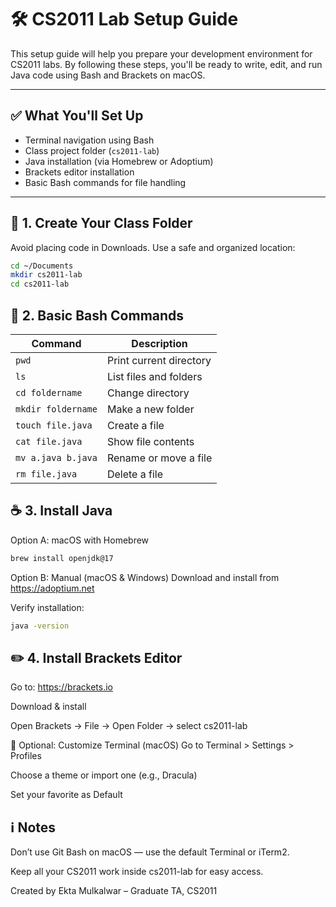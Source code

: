 # 🛠️ CS2011 Lab Setup Guide

This setup guide will help you prepare your development environment for CS2011 labs. By following these steps, you'll be ready to write, edit, and run Java code using Bash and Brackets on macOS.

---

## ✅ What You'll Set Up

- Terminal navigation using Bash
- Class project folder (`cs2011-lab`)
- Java installation (via Homebrew or Adoptium)
- Brackets editor installation
- Basic Bash commands for file handling

---

## 📁 1. Create Your Class Folder

Avoid placing code in Downloads. Use a safe and organized location:

```bash
cd ~/Documents
mkdir cs2011-lab
cd cs2011-lab
```

## 🐚 2. Basic Bash Commands

| Command             | Description                     |
|---------------------|---------------------------------|
| `pwd`               | Print current directory         |
| `ls`                | List files and folders          |
| `cd foldername`     | Change directory                |
| `mkdir foldername`  | Make a new folder               |
| `touch file.java`   | Create a file                   |
| `cat file.java`     | Show file contents              |
| `mv a.java b.java`  | Rename or move a file           |
| `rm file.java`      | Delete a file                   |


## ☕ 3. Install Java
Option A: macOS with Homebrew
```bash
brew install openjdk@17
```
Option B: Manual (macOS & Windows)
Download and install from https://adoptium.net

Verify installation:
``` bash
java -version
```

## ✏️ 4. Install Brackets Editor
Go to: https://brackets.io

Download & install

Open Brackets → File → Open Folder → select cs2011-lab

🎨 Optional: Customize Terminal (macOS)
Go to Terminal > Settings > Profiles

Choose a theme or import one (e.g., Dracula)

Set your favorite as Default

## ℹ️ Notes
Don’t use Git Bash on macOS — use the default Terminal or iTerm2.

Keep all your CS2011 work inside cs2011-lab for easy access.


Created by Ekta Mulkalwar – Graduate TA, CS2011





